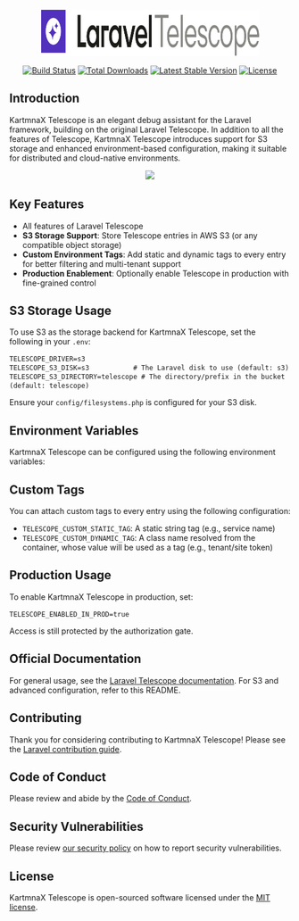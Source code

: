 <p align="center"><img width="391" height="83" src="/art/logo.svg" alt="Logo KartmnaX Telescope"></p>

<p align="center">
<a href="#"><img src="https://github.com/laravel/telescope/workflows/tests/badge.svg" alt="Build Status"></a>
<a href="#"><img src="https://img.shields.io/packagist/dt/laravel/telescope" alt="Total Downloads"></a>
<a href="#"><img src="https://img.shields.io/packagist/v/laravel/telescope" alt="Latest Stable Version"></a>
<a href="#"><img src="https://img.shields.io/packagist/l/laravel/telescope" alt="License"></a>
</p>

## Introduction

KartmnaX Telescope is an elegant debug assistant for the Laravel framework, building on the original Laravel Telescope. In addition to all the features of Telescope, KartmnaX Telescope introduces support for S3 storage and enhanced environment-based configuration, making it suitable for distributed and cloud-native environments.

<p align="center">
<img src="https://laravel.com/assets/img/examples/Screen_Shot_2018-10-09_at_1.47.23_PM.png">
</p>

## Key Features

- All features of Laravel Telescope
- **S3 Storage Support**: Store Telescope entries in AWS S3 (or any compatible object storage)
- **Custom Environment Tags**: Add static and dynamic tags to every entry for better filtering and multi-tenant support
- **Production Enablement**: Optionally enable Telescope in production with fine-grained control

## S3 Storage Usage

To use S3 as the storage backend for KartmnaX Telescope, set the following in your `.env`:

```env
TELESCOPE_DRIVER=s3
TELESCOPE_S3_DISK=s3           # The Laravel disk to use (default: s3)
TELESCOPE_S3_DIRECTORY=telescope # The directory/prefix in the bucket (default: telescope)
```

Ensure your `config/filesystems.php` is configured for your S3 disk.

## Environment Variables

KartmnaX Telescope can be configured using the following environment variables:

## Custom Tags

You can attach custom tags to every entry using the following configuration:

- `TELESCOPE_CUSTOM_STATIC_TAG`: A static string tag (e.g., service name)
- `TELESCOPE_CUSTOM_DYNAMIC_TAG`: A class name resolved from the container, whose value will be used as a tag (e.g., tenant/site token)

## Production Usage

To enable KartmnaX Telescope in production, set:

```env
TELESCOPE_ENABLED_IN_PROD=true
```

Access is still protected by the authorization gate.

## Official Documentation

For general usage, see the [Laravel Telescope documentation](https://laravel.com/docs/telescope). For S3 and advanced configuration, refer to this README.

## Contributing

Thank you for considering contributing to KartmnaX Telescope! Please see the [Laravel contribution guide](https://laravel.com/docs/contributions).

## Code of Conduct

Please review and abide by the [Code of Conduct](https://laravel.com/docs/contributions#code-of-conduct).

## Security Vulnerabilities

Please review [our security policy](https://github.com/laravel/telescope/security/policy) on how to report security vulnerabilities.

## License

KartmnaX Telescope is open-sourced software licensed under the [MIT license](LICENSE.md).
